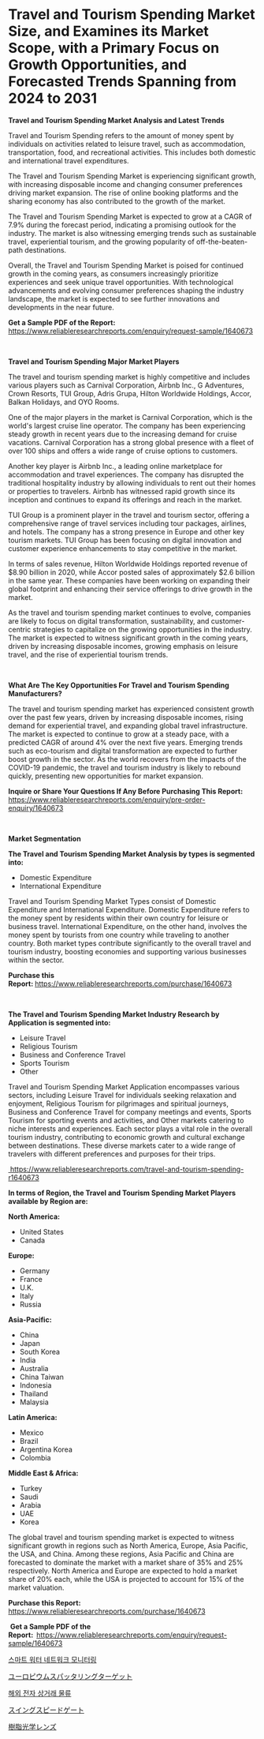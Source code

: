 <p><h1>Travel and Tourism Spending Market Size, and Examines its Market Scope, with a Primary Focus on Growth Opportunities, and Forecasted Trends Spanning from 2024 to 2031</h1></p><p><strong>Travel and Tourism Spending Market Analysis and Latest Trends</strong></p>
<p><p>Travel and Tourism Spending refers to the amount of money spent by individuals on activities related to leisure travel, such as accommodation, transportation, food, and recreational activities. This includes both domestic and international travel expenditures.</p><p>The Travel and Tourism Spending Market is experiencing significant growth, with increasing disposable income and changing consumer preferences driving market expansion. The rise of online booking platforms and the sharing economy has also contributed to the growth of the market.</p><p>The Travel and Tourism Spending Market is expected to grow at a CAGR of 7.9% during the forecast period, indicating a promising outlook for the industry. The market is also witnessing emerging trends such as sustainable travel, experiential tourism, and the growing popularity of off-the-beaten-path destinations.</p><p>Overall, the Travel and Tourism Spending Market is poised for continued growth in the coming years, as consumers increasingly prioritize experiences and seek unique travel opportunities. With technological advancements and evolving consumer preferences shaping the industry landscape, the market is expected to see further innovations and developments in the near future.</p></p>
<p><strong>Get a Sample PDF of the Report:&nbsp;</strong> <a href="https://www.reliableresearchreports.com/enquiry/request-sample/1640673">https://www.reliableresearchreports.com/enquiry/request-sample/1640673</a></p>
<p>&nbsp;</p>
<p><strong>Travel and Tourism Spending Major Market Players</strong></p>
<p><p>The travel and tourism spending market is highly competitive and includes various players such as Carnival Corporation, Airbnb Inc., G Adventures, Crown Resorts, TUI Group, Adris Grupa, Hilton Worldwide Holdings, Accor, Balkan Holidays, and OYO Rooms. </p><p>One of the major players in the market is Carnival Corporation, which is the world's largest cruise line operator. The company has been experiencing steady growth in recent years due to the increasing demand for cruise vacations. Carnival Corporation has a strong global presence with a fleet of over 100 ships and offers a wide range of cruise options to customers. </p><p>Another key player is Airbnb Inc., a leading online marketplace for accommodation and travel experiences. The company has disrupted the traditional hospitality industry by allowing individuals to rent out their homes or properties to travelers. Airbnb has witnessed rapid growth since its inception and continues to expand its offerings and reach in the market.</p><p>TUI Group is a prominent player in the travel and tourism sector, offering a comprehensive range of travel services including tour packages, airlines, and hotels. The company has a strong presence in Europe and other key tourism markets. TUI Group has been focusing on digital innovation and customer experience enhancements to stay competitive in the market.</p><p>In terms of sales revenue, Hilton Worldwide Holdings reported revenue of $8.90 billion in 2020, while Accor posted sales of approximately $2.6 billion in the same year. These companies have been working on expanding their global footprint and enhancing their service offerings to drive growth in the market.</p><p>As the travel and tourism spending market continues to evolve, companies are likely to focus on digital transformation, sustainability, and customer-centric strategies to capitalize on the growing opportunities in the industry. The market is expected to witness significant growth in the coming years, driven by increasing disposable incomes, growing emphasis on leisure travel, and the rise of experiential tourism trends.</p></p>
<p>&nbsp;</p>
<p><strong>What Are The Key Opportunities For Travel and Tourism Spending Manufacturers?</strong></p>
<p><p>The travel and tourism spending market has experienced consistent growth over the past few years, driven by increasing disposable incomes, rising demand for experiential travel, and expanding global travel infrastructure. The market is expected to continue to grow at a steady pace, with a predicted CAGR of around 4% over the next five years. Emerging trends such as eco-tourism and digital transformation are expected to further boost growth in the sector. As the world recovers from the impacts of the COVID-19 pandemic, the travel and tourism industry is likely to rebound quickly, presenting new opportunities for market expansion.</p></p>
<p><strong>Inquire or Share Your Questions If Any Before Purchasing This Report:</strong> <a href="https://www.reliableresearchreports.com/enquiry/pre-order-enquiry/1640673">https://www.reliableresearchreports.com/enquiry/pre-order-enquiry/1640673</a></p>
<p>&nbsp;</p>
<p><strong>Market Segmentation</strong></p>
<p><strong>The Travel and Tourism Spending Market Analysis by types is segmented into:</strong></p>
<p><ul><li>Domestic Expenditure</li><li>International Expenditure</li></ul></p>
<p><p>Travel and Tourism Spending Market Types consist of Domestic Expenditure and International Expenditure. Domestic Expenditure refers to the money spent by residents within their own country for leisure or business travel. International Expenditure, on the other hand, involves the money spent by tourists from one country while traveling to another country. Both market types contribute significantly to the overall travel and tourism industry, boosting economies and supporting various businesses within the sector.</p></p>
<p><strong>Purchase this Report:&nbsp;</strong><a href="https://www.reliableresearchreports.com/purchase/1640673">https://www.reliableresearchreports.com/purchase/1640673</a></p>
<p>&nbsp;</p>
<p><strong>The Travel and Tourism Spending Market Industry Research by Application is segmented into:</strong></p>
<p><ul><li>Leisure Travel</li><li>Religious Tourism</li><li>Business and Conference Travel</li><li>Sports Tourism</li><li>Other</li></ul></p>
<p><p>Travel and Tourism Spending Market Application encompasses various sectors, including Leisure Travel for individuals seeking relaxation and enjoyment, Religious Tourism for pilgrimages and spiritual journeys, Business and Conference Travel for company meetings and events, Sports Tourism for sporting events and activities, and Other markets catering to niche interests and experiences. Each sector plays a vital role in the overall tourism industry, contributing to economic growth and cultural exchange between destinations. These diverse markets cater to a wide range of travelers with different preferences and purposes for their trips.</p></p>
<p><a href="https://www.reliableresearchreports.com/travel-and-tourism-spending-r1640673">&nbsp;https://www.reliableresearchreports.com/travel-and-tourism-spending-r1640673</a></p>
<p><strong>In terms of Region, the Travel and Tourism Spending Market Players available by Region are:</strong></p>
<p>
    <p> <strong> North America: </strong>
        <ul>
            <li>United States</li>
            <li>Canada</li>
        </ul>
        </p> 
    <p> <strong> Europe: </strong>
        <ul>
            <li>Germany</li>
            <li>France</li>
            <li>U.K.</li>
            <li>Italy</li>
            <li>Russia</li>
        </ul>
        </p> 
    <p> <strong> Asia-Pacific: </strong>
        <ul>
            <li>China</li>
            <li>Japan</li>
            <li>South Korea</li>
            <li>India</li>
            <li>Australia</li>
            <li>China Taiwan</li>
            <li>Indonesia</li>
            <li>Thailand</li>
            <li>Malaysia</li>
        </ul>
        </p> 
    <p> <strong> Latin America: </strong>
        <ul>
            <li>Mexico</li>
            <li>Brazil</li>
            <li>Argentina Korea</li>
            <li>Colombia</li>
        </ul>
        </p> 
    <p> <strong> Middle East & Africa: </strong>
        <ul>
            <li>Turkey</li>
            <li>Saudi</li>
            <li>Arabia</li>
            <li>UAE</li>
            <li>Korea</li>
        </ul>
    </p>
    </p>
<p><p>The global travel and tourism spending market is expected to witness significant growth in regions such as North America, Europe, Asia Pacific, the USA, and China. Among these regions, Asia Pacific and China are forecasted to dominate the market with a market share of 35% and 25% respectively. North America and Europe are expected to hold a market share of 20% each, while the USA is projected to account for 15% of the market valuation.</p></p>
<p><strong>Purchase this Report: </strong><a href="https://www.reliableresearchreports.com/purchase/1640673">https://www.reliableresearchreports.com/purchase/1640673</a></p>
<p>&nbsp;<strong>Get a Sample PDF of the Report:&nbsp;&nbsp;</strong><a href="https://www.reliableresearchreports.com/enquiry/request-sample/1640673">https://www.reliableresearchreports.com/enquiry/request-sample/1640673</a></p>
<p><strong></strong></p>
<p><p><a href="https://github.com/tukangkrupk/Market-Research-Report-List-1/blob/main/261251882788.md">스마트 워터 네트워크 모니터링</a></p><p><a href="https://github.com/mm14022023/Market-Research-Report-List-1/blob/main/197637993692.md">ユーロピウムスパッタリングターゲット</a></p><p><a href="https://github.com/sarassiksa/Market-Research-Report-List-1/blob/main/821037682789.md">해외 전자 상거래 물류</a></p><p><a href="https://medium.com/@chloekessler01/%E3%82%B9%E3%82%A4%E3%83%B3%E3%82%B0%E5%BC%8F%E3%82%B9%E3%83%94%E3%83%BC%E3%83%89%E3%82%B2%E3%83%BC%E3%83%88%E5%B8%82%E5%A0%B4%E3%81%AE%E8%A6%8F%E6%A8%A1-cagr-%E3%83%88%E3%83%AC%E3%83%B3%E3%83%892024-2030-f13ead9ba487">スイングスピードゲート</a></p><p><a href="https://medium.com/@amehdzmay/%E3%83%AC%E3%82%B8%E3%83%B3%E5%85%89%E5%AD%A6%E3%83%AC%E3%83%B3%E3%82%BA%E5%B8%82%E5%A0%B4-2031%E5%B9%B4%E3%81%BE%E3%81%A7%E3%81%AE%E3%83%88%E3%83%AC%E3%83%B3%E3%83%89-%E4%BA%88%E6%B8%AC-%E7%AB%B6%E4%BA%89%E5%88%86%E6%9E%90-21b3f75b0bad">樹脂光学レンズ</a></p></p>
